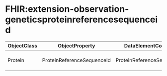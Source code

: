 # FHIR:extension-observation-geneticsproteinreferencesequenceid

| ObjectClass | ObjectProperty | DataElementConcept | DefDataElementConcept | ValueMeaning | LabelValueMeaning | Referentiel | url | ConceptualDomain | TypeConceptualDomain | FormatConceptualDomain | IdDataElementConcept | Comments |
| ----------- | -------------- | ------------------ | --------------------- | ------------ | ----------------- | ----------- | --- | ---------------- | -------------------- | ---------------------- | -------------------- | -------- |
| Protein | ProteinReferenceSequenceId | ProteinReferenceSequenceId | Reference identifier of the protein transcript |  |  | FHIR | http://hl7.org/fhir/2016May/extension-observation-geneticsproteinreferencesequenceid.html | FHIR:extension-observation-geneticsproteinreferencesequenceid | nonEnumerated | String | O68 |  |
